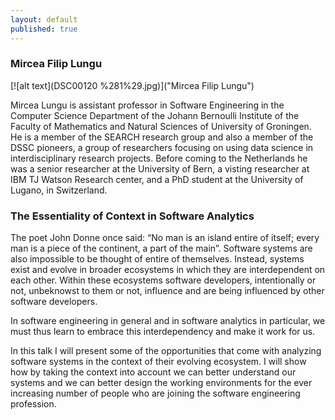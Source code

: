 ```yaml
---
layout: default
published: true
---
```


### Mircea Filip Lungu
[![alt text](DSC00120 %281%29.jpg)]("Mircea Filip Lungu")

Mircea Lungu is assistant professor in Software Engineering in the Computer Science Department of the Johann Bernoulli Institute of the Faculty of Mathematics and Natural Sciences of University of Groningen. He is a member of the SEARCH research group and also a member of the DSSC pioneers, a group of researchers focusing on using data science in interdisciplinary research projects. Before coming to the Netherlands he was a senior researcher at the University of Bern, a visting researcher at IBM TJ Watson Research center, and a PhD student at the University of Lugano, in Switzerland. 

### The Essentiality of Context in Software Analytics
The poet John Donne once said: “No man is an island entire of itself; every man is a piece of the continent, a part of the main”. 
Software systems are also impossible to be thought of entire of themselves. Instead, systems exist and evolve in broader ecosystems in which they are interdependent on each other. Within these ecosystems software developers, intentionally or not, unbeknowst to them or not, influence and are being influenced by other software developers.

In software engineering in general and in software analytics in particular, we must thus learn to embrace this interdependency and make it work for us. 

In this talk I will present some of the opportunities that come with analyzing software systems in the context of their evolving ecosystem. I will show how by taking the context into account we can better understand our systems and we can better design the working environments for the ever increasing number of people who are joining the software engineering profession. 
